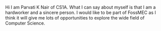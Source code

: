 Hi I am Parvati K Nair of CS1A. What I can say about myself is that I am a hardworker and a sincere person. 
I would like to be part of FossMEC as I think it will give me lots of opportunities to explore the wide field 
of Computer Science. 
